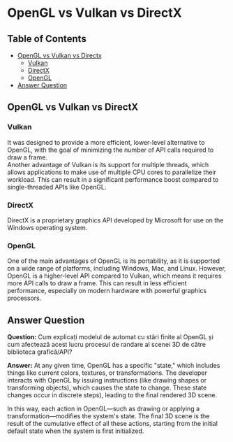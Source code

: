 # **OpenGL vs Vulkan vs DirectX**

## Table of Contents
* [OpenGL vs Vulkan vs Directx](#OpenGL%20vs%20Vulkan%20vs%20DirectX)
  * [Vulkan](#Vulkan)
  * [DirectX](#DirectX)
  * [OpenGL](#OpenGL)
* [Answer Question](#Answer%20Question)

## OpenGL vs Vulkan vs DirectX
### Vulkan
It was designed to provide a more efficient, lower-level alternative to OpenGL, 
with the goal of minimizing the number of API calls required to draw a frame.    
Another advantage of Vulkan is its support for multiple threads, which allows applications to make use of multiple CPU cores to parallelize their workload. 
This can result in a significant performance boost compared to single-threaded APIs like OpenGL.

### DirectX
DirectX is a proprietary graphics API developed by Microsoft for use on the Windows operating system.

### OpenGL
One of the main advantages of OpenGL is its portability, as it is supported on a wide range of platforms, including Windows, Mac, and Linux.
However, OpenGL is a higher-level API compared to Vulkan, which means it requires more API calls to draw a frame. This can result in less efficient performance, especially on modern hardware with powerful graphics processors.

## Answer Question 
**Question:** Cum explicați modelul de automat cu stări finite al OpenGL și cum
afectează acest lucru procesul de randare al scenei 3D de către
biblioteca grafică/API?

**Answer:** At any given time, OpenGL has a specific "state," which includes things like current colors, textures, or transformations. The developer interacts with OpenGL by issuing instructions (like drawing shapes or transforming objects), which causes the state to change. These state changes occur in discrete steps), leading to the final rendered 3D scene.

In this way, each action in OpenGL—such as drawing or applying a transformation—modifies the system's state. The final 3D scene is the result of the cumulative effect of all these actions, starting from the initial default state when the system is first initialized.




